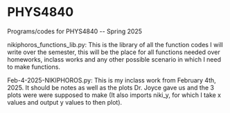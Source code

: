 # PHYS4840
Programs/codes for PHYS4840 -- Spring 2025


nikiphoros_functions_lib.py:
  This is the library of all the function codes I will write over the semester, this will be the place for all functions needed over homeworks, inclass works and any other possible scenario in which I need to make functions.


Feb-4-2025-NIKIPHOROS.py:
  This is my inclass work from February 4th, 2025. It should be notes as well as the plots Dr. Joyce gave us and the 3 plots were were supposed to make (It also imports niki_y, for which I take x values and output y values to then plot).
